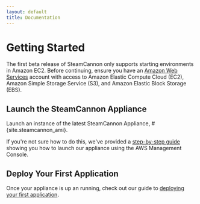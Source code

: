 ```yaml
---
layout: default
title: Documentation
---
```


# Getting Started

The first beta release of SteamCannon only supports starting
environments in Amazon EC2. Before continuing, ensure you have an
[Amazon Web Services][aws] account with access to Amazon Elastic
Compute Cloud (EC2), Amazon Simple Storage Service (S3), and Amazon
Elastic Block Storage (EBS).

[aws]: http://aws.amazon.com

## Launch the SteamCannon Appliance

Launch an instance of the latest SteamCannon Appliance, #{site.steamcannon_ami}.

If you're not sure how to do this, we've provided a [step-by-step
guide][launching_appliance] showing you how to launch our appliance
using the AWS Management Console.

[launching_appliance]: launching_appliance

## Deploy Your First Application

Once your appliance is up an running, check out our guide to
[deploying your first application][deploying_first_app].

[deploying_first_app]: deploying_first_app
